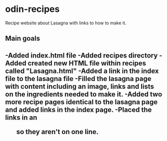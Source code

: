 # odin-recipes

Recipe website about Lasagna with links to how to make it.

Main goals
-
-Added index.html file
-Added recipes directory
-Added created new HTML file within recipes called "Lasagna.html"
-Added a link in the index file to the lasagna file
-Filled the lasagna page with content including an image, links and lists on the ingredients needed to make it.
-Added two more recipe pages identical to the lasagna page and added links in the index page.
-Placed the links in an <ul> so they aren't on one line.
-


